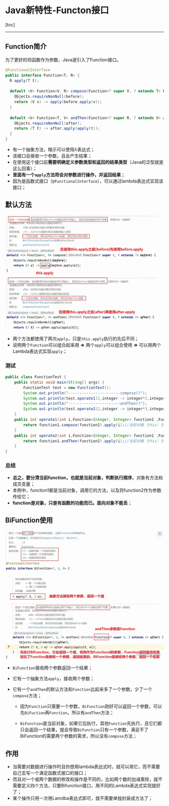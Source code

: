 # Java新特性-Functon接口

[toc]

---

## Function简介

为了更好的将函数作为参数，Java遂引入了Function接口。

```java
@FunctionalInterface
public interface Function<T, R> {
  R apply(T t);
  
  default <V> Function<V, R> compose(Function<? super V, ? extends T> before) {
    Objects.requireNonNull(before);
    return (V v) -> apply(before.apply(v));
  }
  
  default <V> Function<T, V> andThen(Function<? super R, ? extends V> after) {
    Objects.requireNonNull(after);
    return (T t) -> after.apply(apply(t));
  }
}
```

- 有一个抽象方法，暗示可以使用$\lambda$表达式；
- 该接口会接收一个参数，且会产生结果；
- 在使用这个接口前**需要明确定义参数类型和返回的结果类型**（Java的泛型就是这么回事）；
- **里面有一个`apply`方法将会对参数进行操作，并返回结果**；
- 因为是函数式接口（`@FunctionalInterface`），可以通过lambda表达式实现该接口；

## 默认方法

<img src="./Java新特性-Function.assets/截屏2023-06-27 20.45.59.png" alt="截屏2023-06-27 20.45.59" style="zoom:50%;" />

- 两个方法都使用了两次`apply`，只是`this.apply`执行的先后不同；
- 说明两个`Function`可以组合起来用 **=>** 两个`apply`可以组合使用 **=>** 可以用两个Lambda表达式实现`apply`；

### 测试

```java
public class FunctionTest {
    public static void main(String[] args) {
        FunctionTest test = new FunctionTest();
        System.out.println("-----------------------compose()");
        System.out.println(test.operate1(2,integer -> integer*3,integer -> integer*integer));//12
        System.out.println("-----------------------andThen()");
        System.out.println(test.operate2(2,integer -> integer*3,integer -> integer*integer));//36
    }
    public int operate1(int i,Function<Integer, Integer> function1 ,Function<Integer, Integer> function2){
        return function1.compose(function2).apply(i);//当前对象（this）为function1
    }
    public int operate2(int i,Function<Integer, Integer> function1 ,Function<Integer, Integer> function2){
        return function1.andThen(function2).apply(i);//当前对象（this）为function1
    }
}
```

### 总结

- **总之，要分清当前function，也就是当前对象，判断执行顺序**。对象有方法和成员变量；
- 本例中，function1都是当前对象，调用它的方法，以及将function2作为参数传给它；
- **function是对象，只是有函数的功能而已。面向对象不能丢**；



## BiFunction使用

<img src="./Java新特性-Function.assets/截屏2023-06-27 20.51.39.png" alt="截屏2023-06-27 20.51.39" style="zoom:50%;" />

- `BiFunction`接收两个参数返回一个结果；

- 它有一个抽象方法`apply`，接收两个参数；

- 它有一个`andThen`的默认方法和`Function`比起来多了一个参数，少了一个`compose`方法；

  - 因为`Function`只需要一个参数，`BiFunction`刚好可以返回一个参数，可以先`BiFuction`再`Function`，所以有`andThen`方法；

  - `BiFunction`是当前对象，如果它后执行，其他`Function`先执行，且它们都只会返回一个结果，就会导致`BiFunction`只有一个参数，满足不了BiFunction的需要两个参数的需求，所以没有`compose`方法；

## 作用

- 当需要对数据进行操作时且你想用lambda表达式时，就可以用它，而不需要自己去写一个满足函数式接口的接口；
- 而且对一个或两个数据的修改和操作是不同的，比如两个数的加减乘除，就不需要定义四个方法，只要Bifunction接口，用不同的Lambda表达式实现就好了；
- 某个操作只用一次用Lamdba表达式即可，就不需要单独封装成方法了；

